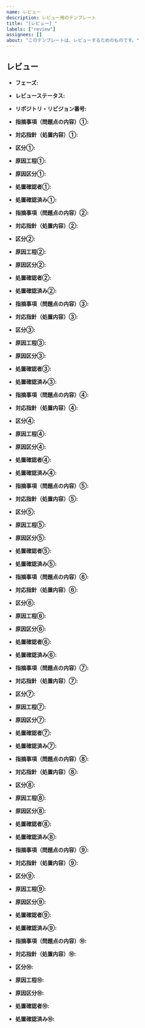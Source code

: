 ```yaml
---
name: レビュー
description: レビュー用のテンプレート
title: "[レビュー] "
labels: ["review"]
assignees: []
about: "このテンプレートは、レビューするためのものです。"
---
```


## レビュー

- **フェーズ:**
- **レビューステータス:**
- **リポジトリ・リビジョン番号:**

- **指摘事項（問題点の内容）①:**
- **対応指針（処置内容）①:**
- **区分①:**
- **原因工程①:**
- **原因区分①:**
- **処置確認者①:**
- **処置確認済み①:**

- **指摘事項（問題点の内容）②:**
- **対応指針（処置内容）②:**
- **区分②:**
- **原因工程②:**
- **原因区分②:**
- **処置確認者②:**
- **処置確認済み②:**

- **指摘事項（問題点の内容）③:**
- **対応指針（処置内容）③:**
- **区分③:**
- **原因工程③:**
- **原因区分③:**
- **処置確認者③:**
- **処置確認済み③:**

- **指摘事項（問題点の内容）④:**
- **対応指針（処置内容）④:**
- **区分④:**
- **原因工程④:**
- **原因区分④:**
- **処置確認者④:**
- **処置確認済み④:**

- **指摘事項（問題点の内容）⑤:**
- **対応指針（処置内容）⑤:**
- **区分⑤:**
- **原因工程⑤:**
- **原因区分⑤:**
- **処置確認者⑤:**
- **処置確認済み⑤:**

- **指摘事項（問題点の内容）⑥:**
- **対応指針（処置内容）⑥:**
- **区分⑥:**
- **原因工程⑥:**
- **原因区分⑥:**
- **処置確認者⑥:**
- **処置確認済み⑥:**

- **指摘事項（問題点の内容）⑦:**
- **対応指針（処置内容）⑦:**
- **区分⑦:**
- **原因工程⑦:**
- **原因区分⑦:**
- **処置確認者⑦:**
- **処置確認済み⑦:**

- **指摘事項（問題点の内容）⑧:**
- **対応指針（処置内容）⑧:**
- **区分⑧:**
- **原因工程⑧:**
- **原因区分⑧:**
- **処置確認者⑧:**
- **処置確認済み⑧:**

- **指摘事項（問題点の内容）⑨:**
- **対応指針（処置内容）⑨:**
- **区分⑨:**
- **原因工程⑨:**
- **原因区分⑨:**
- **処置確認者⑨:**
- **処置確認済み⑨:**

- **指摘事項（問題点の内容）⑩:**
- **対応指針（処置内容）⑩:**
- **区分⑩:**
- **原因工程⑩:**
- **原因区分⑩:**
- **処置確認者⑩:**
- **処置確認済み⑩:**
